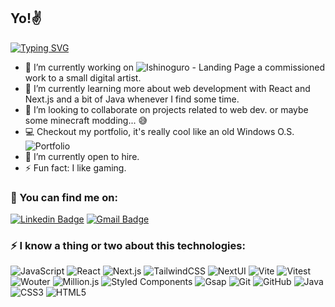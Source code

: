 ## Yo!✌️
[![Typing SVG](https://readme-typing-svg.demolab.com/?lines=I'm+Fernando+Ouviña;Web+Developer)](https://git.io/typing-svg)


- 📌 I’m currently working on ![Ishinoguro - Landing Page](https://github.com/FerOuvina/Ishinoguro-Landing-Page) a commissioned work to a small digital artist.
- 🌱 I’m currently learning more about web development with React and Next.js and a bit of Java whenever I find some time.
- 👯 I’m looking to collaborate on projects related to web dev. or maybe some minecraft modding... 😅
- 💻 Checkout my portfolio, it's really cool like an old Windows O.S. ![Portfolio](https://ouvina-fernando.vercel.app/)
- 📢 I’m currently open to hire.
- ⚡ Fun fact: I like gaming.

### 📌 You can find me on:
[![Linkedin Badge](https://img.shields.io/badge/-fernando07-blue?style=flat-square&logo=Linkedin&logoColor=white&link=https://www.linkedin.com/in/fernando07/)](https://www.linkedin.com/in/fernando07)
[![Gmail Badge](https://img.shields.io/badge/-contactfernando07@gmail.com-c14438?style=flat-square&logo=Gmail&logoColor=white&link=mailto:contactfernando07@gmail.com)](mailto:contactfernando07@gmail.com)

### ⚡ I know a thing or two about this technologies: 

![JavaScript](https://img.shields.io/badge/-JavaScript-black?style=flat-square&logo=javascript)
![React](https://img.shields.io/badge/-React-black?style=flat-square&logo=react)
![Next.js](https://img.shields.io/badge/-Next.js-181717?style=flat-square&logo=nextdotjs)
![TailwindCSS](https://img.shields.io/badge/-Tailwind%20CSS-181717?style=flat-square&logo=tailwindcss)
![NextUI](https://img.shields.io/badge/-NextUI-181717?style=flat-square&logo=nextUI)
![Vite](https://img.shields.io/badge/-Vite-181717?style=flat-square&logo=vite)
![Vitest](https://img.shields.io/badge/-Vitest-181717?style=flat-square&logo=vitest)
![Wouter](https://img.shields.io/badge/-Wouter-181717?style=flat-square&logo=wouter)
![Million.js](https://img.shields.io/badge/-Million.js-181717?style=flat-square&logo=milliondotjs)
![Styled Components](https://img.shields.io/badge/-Styled%20Components-181717?style=flat-square&logo=styledcomponents)
![Gsap](https://img.shields.io/badge/-Gsap-181717?style=flat-square&logo=gsap)
![Git](https://img.shields.io/badge/-Git-black?style=flat-square&logo=git)
![GitHub](https://img.shields.io/badge/-GitHub-181717?style=flat-square&logo=github)
![Java](https://img.shields.io/badge/-java-181717?style=flat-square&logo=java)
![CSS3](https://img.shields.io/badge/-CSS3-181717?style=flat-square&logo=css3)
![HTML5](https://img.shields.io/badge/-HTML5-181717?style=flat-square&logo=html5&logoColor=white)
